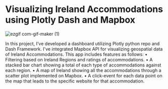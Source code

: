 # Visualizing Ireland Accommodations using Plotly Dash and Mapbox


![ezgif com-gif-maker (1)](https://user-images.githubusercontent.com/31138706/130859539-58facf4b-ba54-4183-8e09-5b2db21617a7.gif)

In this project, I've developed a dashboard utilizing Plotly python repo and Dash Framework. I've integrated Mapbox API for visualizing geospatial data of Ireland Accommodations. This app includes features as follows:
•	Filtering based on Ireland Regions and ratings of accommodations.
•	A stacked bar chart showing a total of each type of accommodations against each region.
•	A map of Ireland showing all the accommodations through a scatter plot implemented on Mapbox.
• A click-event for each data point on the map that leads to the specific website for that accommodation.
